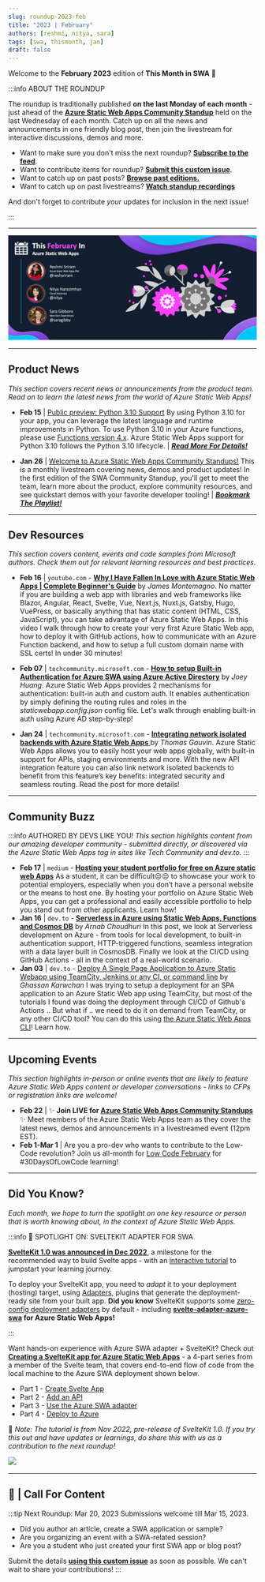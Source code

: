 ```yaml
---
slug: roundup-2023-feb
title: "2023 | February"
authors: [reshmi, nitya, sara]
tags: [swa, thismonth, jan]
draft: false
---
```


<head>
  <meta name="twitter:url" content="https://www.azurestaticwebapps.dev/blog/roundup-2023-feb" />
  <meta name="twitter:title" content="This Month in Azure Static Web Apps: Feb 2023" />
  <meta name="twitter:description" content="This February in @AzureStaticApps - we cover Azure Static Web Apps Diagnostics, authentication, deploying from Codespaces and SWA CLI" />
  <meta name="twitter:image" content="https://www.azurestaticwebapps.dev/img/png/roundup/feb.png" />
  <meta name="twitter:card" content="summary_large_image" />
  <meta name="twitter:creator" content="@nitya" />
  <meta name="twitter:site" content="@AzureStaticApps" /> 
  <link rel="canonical" href="https://www.azurestaticwebapps.dev/thismonth/roundup-2023-feb" />
</head>


Welcome to the **February 2023** edition of **This Month in SWA** 🎉

:::info ABOUT THE ROUNDUP 

The roundup is traditionally published **on the last Monday of each month** - just ahead of the [**Azure Static Web Apps Community Standup**](https://www.youtube.com/playlist?list=PLI7iePan8aH7Yo8vo288dAULgjyCCCcEJ) held on the last Wednesday of each month. Catch up on all the news and announcements in one friendly blog post, then join the livestream for interactive discussions, demos and more.

 * Want to make sure you don't miss the next roundup? <a href="/thismonth/rss.xml" target="_blank">**Subscribe to the feed**</a>.
 * Want to contribute items for roundup? [**Submit this custom issue**](https://github.com/staticwebdev/30DaysOfSWA/issues/new?assignees=&labels=ThisMonthIn+-+Community&template=---this-month-in-swa--community-submission.md&title=This+Month+In%3A+Community).
 * Want to catch up on past posts? [**Browse past editions.**](/roundup#roundups-archive)
 * Want to catch up on past livestreams? [**Watch standup recordings**](https://aka.ms/swa/community/standups)

And don't forget to contribute _your_ updates for inclusion in the next issue!

:::

---

![](../../static/img/png/roundup/feb.png)

---

## Product News

_This section covers recent news or announcements from the product team. Read on to learn the latest news from the world of Azure Static Web Apps!_ 

* **Feb 15** | [Public preview: Python 3.10 Support](https://azure.microsoft.com/updates/public-preview-python-310-support/?WT.mc_id=javascript-74011-ninarasi) By using Python 3.10 for your app, you can leverage the latest language and runtime improvements in Python. To use Python 3.10 in your Azure functions, please use [Functions version 4.x](https://learn.microsoft.com/azure/azure-functions/functions-versions?tabs=v4&pivots=programming-language-python&WT.mc_id=javascript-74011-ninarasi).
Azure Static Web Apps support for Python 3.10 follows the Python 3.10 lifecycle. | _**[Read More For Details!](https://aka.ms/swa-language-runtime)**_

* **Jan 26** | [Welcome to Azure Static Web Apps Community Standups!](https://youtu.be/7hTQJs9Ku5Y?list=PLI7iePan8aH7Yo8vo288dAULgjyCCCcEJ&t=143/?WT.mc_id=javascript-74011-ninarasi) This is a monthly livestream covering news, demos and product updates! In the first edition of the SWA Community Standup, you'll get to meet the team, learn more about the product, explore community resources, and see quickstart demos with your favorite developer tooling! | _**[Bookmark The Playlist!](https://aka.ms/swa/community/standups)**_


---

## Dev Resources

_This section covers content, events and code samples from Microsoft authors. Check them out for relevant learning resources and best practices._

* **Feb 16** | `youtube.com` - [**Why I Have Fallen In Love with Azure Static Web Apps | Complete Beginner's Guide**](https://www.youtube.com/watch?v=AgP4p8qhi4s) by _James Montemagno_.
No matter if you are building a web app with libraries and web frameworks like Blazor, Angular, React, Svelte, Vue, Next.js, Nuxt.js, Gatsby, Hugo, VuePress, or basically anything that has static content (HTML, CSS, JavaScript), you can take advantage of Azure Static Web Apps. In this video I walk through how to create your very first Azure Static Web app, how to deploy it with GitHub actions, how to communicate with an Azure Function backend, and how to setup a full custom domain name with SSL certs! In under 30 minutes! 

* **Feb 07** | `techcommunity.microsoft.com` - [**How to setup Built-in Authentication for Azure SWA using Azure Active Directory**](https://techcommunity.microsoft.com/t5/apps-on-azure-blog/how-to-setup-built-in-authentication-for-azure-static-web-apps/ba-p/3734709?WT.mc_id=javascript-74011-ninarasi) by _Joey Huang_. Azure Static Web Apps provides 2 mechanisms for authentication: built-in auth and custom auth. It enables authentication by simply defining the routing rules and roles in the _staticwebapp.config.json_ config file. Let's walk through enabling built-in auth using Azure AD step-by-step!

* **Jan 24** | `techcommunity.microsoft.com` -  [**Integrating network isolated backends with Azure Static Web Apps**
](https://techcommunity.microsoft.com/t5/apps-on-azure-blog/integrating-network-isolated-backends-with-azure-static-web-apps/ba-p/3721136?WT.mc_id=javascript-74011-ninarasi) by _Thomas Gauvin_. Azure Static Web Apps allows you to easily host your web apps globally, with built-in support for APIs, staging environments and more. With the new API integration feature you can also link network isolated backends to benefit from this feature’s key benefits: integrated security and seamless routing. Read the post for more details!

---

## Community Buzz

:::info AUTHORED BY DEVS LIKE YOU!
_This section highlights content from our amazing developer community - submitted directly, or discovered via the Azure Static Web Apps tag in sites like Tech Community and dev.to._
:::

* **Feb 17** | `medium` - [**Hosting your student portfolio for free on Azure static web Apps**](https://medium.com/@kevin_comba/hosting-your-student-portfolio-for-free-on-azure-static-web-apps-ecac2b75300c) As a student, it can be difficult😒😒 to showcase your work to potential employers, especially when you don’t have a personal website or the means to host one. By hosting your portfolio on Azure Static Web Apps, you can get a professional and easily accessible portfolio to help you stand out from other applicants. Learn how!
* **Jan 16** | `dev.to` -  [**Serverless in Azure using Static Web Apps, Functions and Cosmos DB**](https://dev.to/c_arnab/serverless-in-azure-using-static-web-apps-functions-and-cosmos-db-506j) by _Arnab Choudhuri_ In this post, we look at Serverless development on Azure - from tools for local development, to built-in authentication support,  HTTP-triggered functions, seamless integration with a data layer built in CosmosDB. Finally we look at the CI/CD using GitHub Actions - all in the context of a real-world scenario. 
* **Jan 03** | `dev.to` -  [Deploy A Single Page Application to Azure Static Webapp using TeamCity, Jenkins or any CI, or command line](https://dev.to/gkarwchan/deploy-a-single-page-application-to-azure-static-website-using-cicd-and-cli-3o7b) by _Ghassan Karwchan_ I was trying to setup a deployment for an SPA application to an Azure Static Web app using TeamCity, but most of the tutorials I found was doing the deployment through CI/CD of Github's Actions .. But what if .. we need to do it on demand from TeamCity, or any other CI/CD tool? You can do this using [the Azure Static Web Apps CLI](https://github.com/Azure/static-web-apps-cli)! Learn how.

---

## Upcoming Events

_This section highlights in-person or online events that are likely to feature Azure Static Web Apps content or developer conversations - links to CFPs or registration links are welcome!_

* **Feb 22** | ✨ **Join LIVE for [Azure Static Web Apps Community Standups](https://www.youtube.com/watch?v=7hTQJs9Ku5Y)** ✨ Meet members of the Azure Static Web Apps team as they cover the latest news, demos and announcements in a livestreamed event (12pm EST).
* **Feb 1-Mar 1** | Are you a pro-dev who wants to contribute to the Low-Code revolution? Join us all-month for [Low Code February](https://microsoft.github.io/Low-Code/blog/2023-kickoff/) for #30DaysOfLowCode learning!

---

## Did You Know?

_Each month, we hope to turn the spotlight on one key resource or person that is worth knowing about, in the context of Azure Static Web Apps._

:::info 🌟 SPOTLIGHT ON:  SVELTEKIT ADAPTER FOR SWA

[**SvelteKit 1.0 was announced in Dec 2022**](https://svelte.dev/blog/announcing-sveltekit-1.0), a milestone for the recommended way to build Svelte apps - with an [interactive tutorial](https://learn.svelte.dev/) to jumpstart your learning journey.

To deploy your SvelteKit app, you need to _adapt_ it to your deployment (hosting) target, using [Adapters](https://kit.svelte.dev/docs/adapters), plugins that generate the deployment-ready site from your built app. **Did you know** SvelteKit supports some [zero-config deployment adapters](https://kit.svelte.dev/docs/adapter-auto) by default - including **[svelte-adapter-azure-swa](https://github.com/geoffrich/svelte-adapter-azure-swa) for Azure Static Web Apps!**

:::

Want hands-on experience with Azure SWA adapter + SvelteKit? Check out 
**[Creating a SvelteKit app for Azure Static Web Apps](https://sveltekit.blogspot.com/2022/11/creating-sveltekit-app-for-azure-static.html)** - a 4-part series from a member of the Svelte team, that covers end-to-end flow of code from the local machine to the Azure SWA deployment shown below. 
  - Part 1 - [Create Svelte App](https://sveltekit.blogspot.com/2022/11/creating-sveltekit-app-for-azure-static.html)
  - Part 2 - [Add an API](https://sveltekit.blogspot.com/2022/11/creating-sveltekit-app-for-azure-static_5.html)
  - Part 3 - [Use the Azure SWA adapter](https://sveltekit.blogspot.com/2022/11/creating-sveltekit-app-for-azure-static_13.html)
  - Part 4 - [Deploy to Azure](https://sveltekit.blogspot.com/2022/11/creating-sveltekit-app-for-azure-static_17.html)

🚨 _Note: The tutorial is from Nov 2022, pre-release of SvelteKit 1.0. If you try this out and have updates or learnings, do share this with us as a contribution to the next roundup!_

![](https://blogger.googleusercontent.com/img/b/R29vZ2xl/AVvXsEia4MjlHAY0tg8gMEmAlyv4b16OHviYHZX54dkr46ShIeUzzKvCPFR4ZFDm19alGdTnZUrfHeryOvMot3ULTIaYISTgNb3h4AXoQU57uHZFJrsQ92VC3Ve0KFGqmtt5ac8VLhlugakdmJ617Zr0D74D701nS0RM9vS24crSJ_3NnBTZVlGMkIUEdCBJ/w640-h512/SvelteKitBlog2.drawio.png)



---

## 🚨 | Call For Content

:::tip Next Roundup: Mar 20, 2023
Submissions welcome till Mar 15, 2023.

 * Did you author an article, create a SWA application or sample?
 * Are you organizing an event with a SWA-related session?
 * Are you a student who just created your first SWA app or blog post?

Submit the details [**using this custom issue**](https://github.com/staticwebdev/30DaysOfSWA/issues/new?assignees=&labels=ThisMonthIn+-+Community&template=---this-month-in-swa--community-submission.md&title=This+Month+In%3A+Community) as soon as possible. We can't wait to share your contributions!
:::
